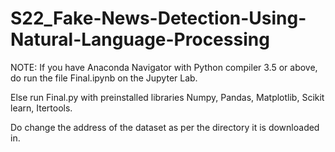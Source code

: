 # S22_Fake-News-Detection-Using-Natural-Language-Processing

NOTE: If you have Anaconda Navigator with Python compiler 3.5 or above, do run the file Final.ipynb on the Jupyter Lab.

Else run Final.py with preinstalled libraries Numpy, Pandas, Matplotlib, Scikit learn, Itertools.

Do change the address of the dataset as per the directory it is downloaded in.
